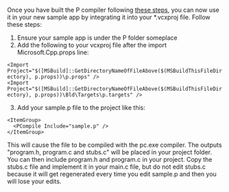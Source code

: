 Once you have built the P compiler following [these steps](https://github.com/p-org/P/wiki), you can now use it in your new sample app by integrating it into your *.vcxproj file.  Follow these steps:

1. Ensure your sample app is under the P folder someplace
2. Add the following to your vcxproj file after the import Microsoft.Cpp.props line:

  `<Import Project="$([MSBuild]::GetDirectoryNameOfFileAbove($(MSBuildThisFileDirectory), p.props))\p.props" />`  
  `<Import Project="$([MSBuild]::GetDirectoryNameOfFileAbove($(MSBuildThisFileDirectory), p.props))\Bld\Targets\p.targets" />`

3. Add your sample.p file to the project like this:

  `<ItemGroup>`  
  `  <PCompile Include="sample.p" />`  
  `</ItemGroup>` 

This will cause the file to be compiled with the pc.exe compiler.  The outputs "program.h, program.c and stubs.c" will be placed in your project folder.  You can then include program.h and program.c in your project.  Copy the stubs.c file and implement it in your main.c file, but do not edit stubs.c because it will get regenerated every time you edit sample.p and then you will lose your edits.
